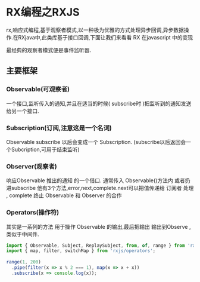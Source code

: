 # RX编程之RXJS
  rx,响应式编程,基于观察者模式,以一种极为优雅的方式处理异步回调,异步数据操作.在RXjava中,此类库基于接口回调,下面让我们来看看 RX 在javascript 中的变现

  最经典的观察者模式便是事件监听器.

## 主要框架

### Observable(可观察者)
  一个接口,监听传入的通知,并且在适当的时候( subscribe时 )把监听到的通知发送给另一个接口.

### Subscription(订阅,注意这是一个名词)
  Observable subscribe 以后会变成一个 Subscription. (subscribe以后返回会一个Subcription,可用于结束监听)

### Observer(观察者)
  响应Observable 推出的通知 的一个借口. 通常传入 Observable()方法内 或者扔进subscribe 他有3个方法,error,next,complete.next可以把值传递给 订阅者 处理 , complete 终止 Observable 和 Observer 的合作

### Operators(操作符)
  其实是一系列的方法 用于操作 Observable 的输出,最后把输出 输出到Observe ,类似于中间件.

```js
import { Observable, Subject, ReplaySubject, from, of, range } from 'rxjs';
import { map, filter, switchMap } from 'rxjs/operators';
 
range(1, 200)
  .pipe(filter(x => x % 2 === 1), map(x => x + x))
  .subscribe(x => console.log(x));
```

